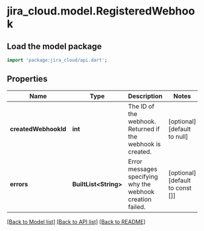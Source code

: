 # jira_cloud.model.RegisteredWebhook

## Load the model package
```dart
import 'package:jira_cloud/api.dart';
```

## Properties
Name | Type | Description | Notes
------------ | ------------- | ------------- | -------------
**createdWebhookId** | **int** | The ID of the webhook. Returned if the webhook is created. | [optional] [default to null]
**errors** | **BuiltList&lt;String&gt;** | Error messages specifying why the webhook creation failed. | [optional] [default to const []]

[[Back to Model list]](../README.md#documentation-for-models) [[Back to API list]](../README.md#documentation-for-api-endpoints) [[Back to README]](../README.md)


